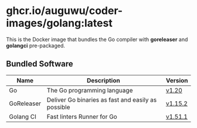 # ghcr.io/auguwu/coder-images/golang:latest
This is the Docker image that bundles the Go compiler with **goreleaser** and **golangci** pre-packaged.

## Bundled Software
| Name       | Description                                        | Version               |
| ---------- | -------------------------------------------------- | --------------------- |
| Go         | The Go programming language                        | [v1.20][golang]       |
| GoReleaser | Deliver Go binaries as fast and easily as possible | [v1.15.2][goreleaser] |
| Golang CI  | Fast linters Runner for Go                         | [v1.51.1][golangci]   |

[goreleaser]: https://github.com/goreleaser/goreleaser/releases/tag/v1.15.2
[golangci]:   https://github.com/golangci/golangci-lint/releases/tag/v1.51.1
[golang]:     https://github.com/golang/go/releases/tag/go1.20
